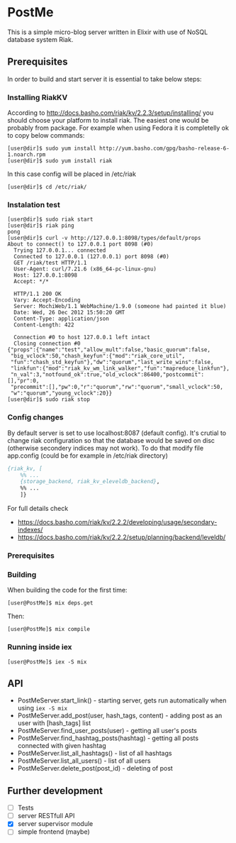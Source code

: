 # PostMe
This is a simple micro-blog server written in Elixir with use of NoSQL database system Riak.

## Prerequisites
In order to build and start server it is essential to take below steps:

### Installing RiakKV
According to http://docs.basho.com/riak/kv/2.2.3/setup/installing/ you should choose your platform to install riak. The easiest one would be probably from package.
For example when using Fedora it is completelly ok to copy below commands:
```console
[user@dir]$ sudo yum install http://yum.basho.com/gpg/basho-release-6-1.noarch.rpm
[user@dir]$ sudo yum install riak
```
In this case config will be placed in /etc/riak
```console
[user@dir]$ cd /etc/riak/
```
### Instalation test

```console
[user@dir]$ sudo riak start
[user@dir]$ riak ping
pong
[user@dir]$ curl -v http://127.0.0.1:8098/types/default/props
About to connect() to 127.0.0.1 port 8098 (#0)
  Trying 127.0.0.1... connected
  Connected to 127.0.0.1 (127.0.0.1) port 8098 (#0)
  GET /riak/test HTTP/1.1
  User-Agent: curl/7.21.6 (x86_64-pc-linux-gnu)
  Host: 127.0.0.1:8098
  Accept: */*
 
  HTTP/1.1 200 OK
  Vary: Accept-Encoding
  Server: MochiWeb/1.1 WebMachine/1.9.0 (someone had painted it blue)
  Date: Wed, 26 Dec 2012 15:50:20 GMT
  Content-Type: application/json
  Content-Length: 422
 
  Connection #0 to host 127.0.0.1 left intact
  Closing connection #0
{"props":{"name":"test","allow_mult":false,"basic_quorum":false,
 "big_vclock":50,"chash_keyfun":{"mod":"riak_core_util",
 "fun":"chash_std_keyfun"},"dw":"quorum","last_write_wins":false,
 "linkfun":{"mod":"riak_kv_wm_link_walker","fun":"mapreduce_linkfun"},
 "n_val":3,"notfound_ok":true,"old_vclock":86400,"postcommit":[],"pr":0,
 "precommit":[],"pw":0,"r":"quorum","rw":"quorum","small_vclock":50,
 "w":"quorum","young_vclock":20}}
[user@dir]$ sudo riak stop
```
### Config changes
By default server is set to use localhost:8087 (default config).
It's crutial to change riak configuration so that the database would be saved on disc (otherwise secondery indices may not work). To do that modify file app.config (could be for example in /etc/riak directory)
```p
{riak_kv, [
    %% ...
    {storage_backend, riak_kv_eleveldb_backend},
    %% ...
    ]}
```
For full details check 
* https://docs.basho.com/riak/kv/2.2.2/developing/usage/secondary-indexes/
* https://docs.basho.com/riak/kv/2.2.2/setup/planning/backend/leveldb/


### Prerequisites

### Building
When building the code for the first time:
```console
[user@PostMe]$ mix deps.get
```
Then:
```console
[user@PostMe]$ mix compile
```

### Running inside iex
```console
[user@PostMe]$ iex -S mix
```

## API
* PostMeServer.start_link() - starting server, gets run automatically when using `iex -S mix`
* PostMeServer.add_post(user, hash_tags, content) - adding post as an user with [hash_tags] list
* PostMeServer.find_user_posts(user) - getting all user's posts
* PostMeServer.find_hashtag_posts(hashtag) - getting all posts connected with given hashtag
* PostMeServer.list_all_hashtags() - list of all hashtags
* PostMeServer.list_all_users() - list of all users
* PostMeServer.delete_post(post_id) - deleting of post

## Further development
- [ ] Tests
- [ ] server RESTfull API
- [x] server supervisor module
- [ ] simple frontend (maybe)
